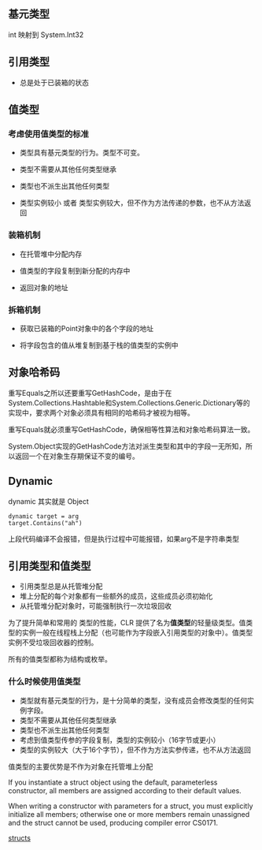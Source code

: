 ## 基元类型

int 映射到 System.Int32

## 引用类型

* 总是处于已装箱的状态

## 值类型

### 考虑使用值类型的标准

* 类型具有基元类型的行为。类型不可变。

* 类型不需要从其他任何类型继承

* 类型也不派生出其他任何类型

* 类型实例较小 或者 类型实例较大，但不作为方法传递的参数，也不从方法返回

### 装箱机制

* 在托管堆中分配内存

* 值类型的字段复制到新分配的内存中

* 返回对象的地址

### 拆箱机制

* 获取已装箱的Point对象中的各个字段的地址

* 将字段包含的值从堆复制到基于栈的值类型的实例中

## 对象哈希码

重写Equals之所以还要重写GetHashCode，是由于在System.Collections.Hashtable和System.Collections.Generic.Dictionary等的实现中，要求两个对象必须具有相同的哈希码才被视为相等。

重写Equals就必须重写GetHashCode，确保相等性算法和对象哈希码算法一致。

System.Object实现的GetHashCode方法对派生类型和其中的字段一无所知，所以返回一个在对象生存期保证不变的编号。

## Dynamic

dynamic 其实就是 Object

    dynamic target = arg
    target.Contains("ah")

上段代码编译不会报错，但是执行过程中可能报错，如果arg不是字符串类型

## 引用类型和值类型

* 引用类型总是从托管堆分配
* 堆上分配的每个对象都有一些额外的成员，这些成员必须初始化
* 从托管堆分配对象时，可能强制执行一次垃圾回收

为了提升简单和常用的 类型的性能，CLR 提供了名为**值类型**的轻量级类型。值类型的实例一般在线程栈上分配（也可能作为字段嵌入引用类型的对象中）。值类型实例不受垃圾回收器的控制。

所有的值类型都称为结构或枚举。

### 什么时候使用值类型

* 类型就有基元类型的行为，是十分简单的类型，没有成员会修改类型的任何实例字段。
* 类型不需要从其他任何类型继承
* 类型也不派生出其他任何类型
* 考虑到值类型传参的字段复制，类型的实例较小（16字节或更小）
* 类型的实例较大（大于16个字节），但不作为方法实参传递，也不从方法返回

值类型的主要优势是不作为对象在托管堆上分配

If you instantiate a struct object using the default, parameterless constructor, all members are assigned according to their default values.

When writing a constructor with parameters for a struct, you must explicitly initialize all members; otherwise one or more members remain unassigned and the struct cannot be used, producing compiler error CS0171.

[structs](https://docs.microsoft.com/en-us/dotnet/csharp/programming-guide/classes-and-structs/using-structs)